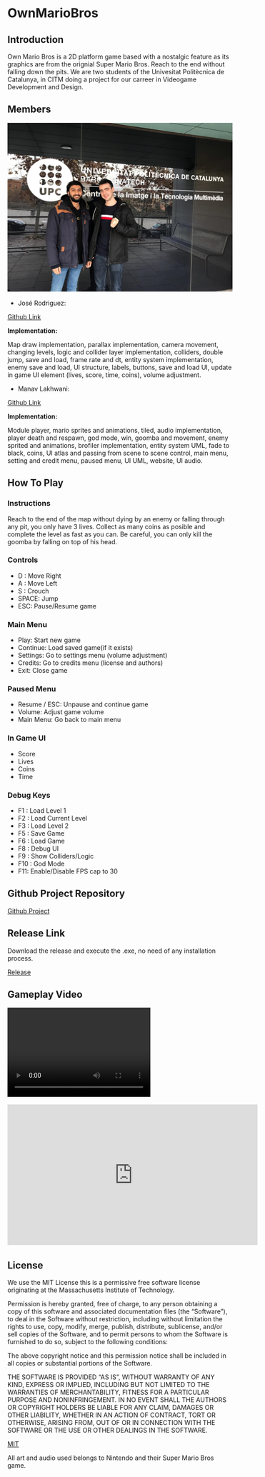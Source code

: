 # OwnMarioBros

## Introduction

Own Mario Bros is a 2D platform game based with a nostalgic feature as its graphics are from the orignial Super Mario Bros. Reach to the end without falling down the pits. We are two students of the Univesitat Politècnica de Catalunya, in CITM doing a project for our carreer in Videogame Development and Design.

## Members

<img src="teamphoto.jpg" width="600">

* José Rodriguez: 

[Github Link](https://github.com/joserm45)

**Implementation:**


Map draw implementation, parallax implementation, camera movement, changing levels, logic and collider layer implementation, colliders, double jump, save and load, frame rate and dt, entity system implementation, enemy save and load, UI structure, labels, buttons, save and load UI, update in game UI element (lives, score, time, coins), volume adjustment.

* Manav Lakhwani: 

[Github Link](https://github.com/manavld)

**Implementation:**

Module player, mario sprites and animations, tiled, audio implementation, player death and respawn, god mode, win, goomba and movement, enemy sprited and animations, brofiler implementation, entity system UML, fade to black, coins, UI atlas and passing from scene to scene control, main menu, setting and credit menu, paused menu, UI UML, website, UI audio. 

## How To Play

### Instructions

Reach to the end of the map without dying by an enemy or falling through any pit, you only have 3 lives. Collect as many coins as posible and complete the level as fast as you can. Be careful, you can only kill the goomba by falling on top of his head.

### Controls

* D : Move Right
* A : Move Left
* S : Crouch
* SPACE: Jump
* ESC: Pause/Resume game

### Main Menu

* Play: Start new game
* Continue: Load saved game(if it exists)
* Settings: Go to settings menu (volume adjustment)
* Credits: Go to credits menu (license and authors)
* Exit: Close game


### Paused Menu

* Resume / ESC: Unpause and continue game
* Volume: Adjust game volume
* Main Menu: Go back to main menu

### In Game UI

* Score
* Lives
* Coins
* Time

### Debug Keys

* F1 : Load Level 1
* F2 : Load Current Level
* F3 : Load Level 2
* F5 : Save Game
* F6 : Load Game
* F8 : Debug UI
* F9 : Show Colliders/Logic
* F10 : God Mode
* F11: Enable/Disable FPS cap to 30

## Github Project Repository

[Github Project](https://github.com/joserm45/Own-Mario-Bros)

## Release Link

Download the release and execute the .exe, no need of any installation process.

[Release]()

## Gameplay Video

<video src="" width="320" height="200" controls preload></video>


<iframe width="560" height="315" src="https://www.youtube.com/embed/" frameborder="0" allowfullscreen></iframe>

## License

We use the MIT License this is a permissive free software license originating at the Massachusetts Institute of Technology.

Permission is hereby granted, free of charge, to any person obtaining a copy of this software and associated documentation files (the “Software”), to deal in the Software without restriction, including without limitation the rights to use, copy, modify, merge, publish, distribute, sublicense, and/or sell copies of the Software, and to permit persons to whom the Software is furnished to do so, subject to the following conditions:

The above copyright notice and this permission notice shall be included in all copies or substantial portions of the Software.

THE SOFTWARE IS PROVIDED “AS IS”, WITHOUT WARRANTY OF ANY KIND, EXPRESS OR IMPLIED, INCLUDING BUT NOT LIMITED TO THE WARRANTIES OF MERCHANTABILITY, FITNESS FOR A PARTICULAR PURPOSE AND NONINFRINGEMENT. IN NO EVENT SHALL THE AUTHORS OR COPYRIGHT HOLDERS BE LIABLE FOR ANY CLAIM, DAMAGES OR OTHER LIABILITY, WHETHER IN AN ACTION OF CONTRACT, TORT OR OTHERWISE, ARISING FROM, OUT OF OR IN CONNECTION WITH THE SOFTWARE OR THE USE OR OTHER DEALINGS IN THE SOFTWARE.

[MIT](https://opensource.org/licenses/MIT)

All art and audio used belongs to Nintendo and their Super Mario Bros game.


